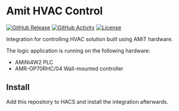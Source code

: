 # Amit HVAC Control

[![GitHub Release][releases-shield]][releases]
[![GitHub Activity][commits-shield]][commits]
[![License][license-shield]](LICENSE)


Integration for controlling HVAC solution built using AMiT hardware.

The logic application is running on the following hardware:

- AMiNi4W2 PLC
- AMR-OP70RHC/04 Wall-mounted controller

## Install

Add this repository to HACS and install the integration afterwards.

[commits-shield]: https://img.shields.io/github/commit-activity/y/mitch3s/ha-amit-hvac.svg?style=for-the-badge
[commits]: https://github.com/mitch3s/ha-amit-hvac/commits/main
[license-shield]: https://img.shields.io/github/license/mitch3s/ha-amit-hvac.svg?style=for-the-badge
[releases-shield]: https://img.shields.io/github/release/mitch3s/ha-amit-hvac.svg?style=for-the-badge
[releases]: https://github.com/mitch3s/ha-amit-hvac/releases